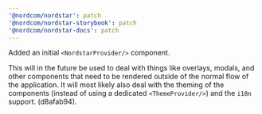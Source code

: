 ```yaml
---
'@nordcom/nordstar': patch
'@nordcom/nordstar-storybook': patch
'@nordcom/nordstar-docs': patch
---
```


Added an initial `<NordstarProvider/>` component.

This will in the future be used to deal with things like overlays,
modals, and other components that need to be rendered outside of the
normal flow of the application. It will most likely also deal with the
theming of the components (instead of using a dedicated
`<ThemeProvider/>`) and the `i18n` support. (d8afab94).
